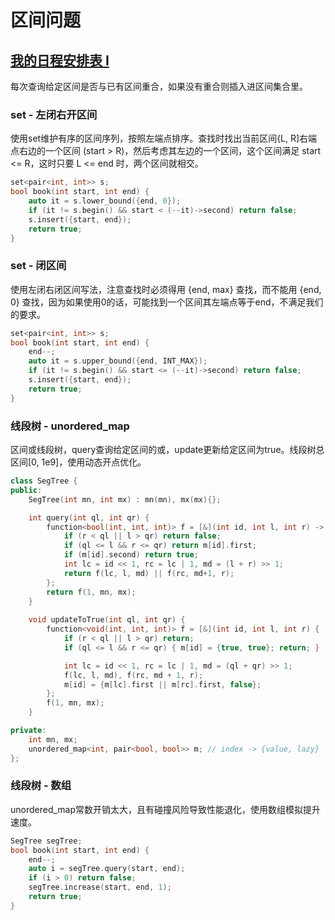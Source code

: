 # 区间问题

## [我的日程安排表 I](https://leetcode.cn/problems/my-calendar-i/description/)

每次查询给定区间是否与已有区间重合，如果没有重合则插入进区间集合里。

### set - 左闭右开区间

使用set维护有序的区间序列，按照左端点排序。查找时找出当前区间{L, R]右端点右边的一个区间 (start > R)，然后考虑其左边的一个区间，这个区间满足 start <= R，这时只要 L <= end 时，两个区间就相交。

```cpp
set<pair<int, int>> s;      
bool book(int start, int end) {
    auto it = s.lower_bound({end, 0});
    if (it != s.begin() && start < (--it)->second) return false;
    s.insert({start, end});
    return true;
}
```

### set - 闭区间

使用左闭右闭区间写法，注意查找时必须得用 {end, max} 查找，而不能用 {end, 0} 查找，因为如果使用0的话，可能找到一个区间其左端点等于end，不满足我们的要求。

```cpp
set<pair<int, int>> s;    
bool book(int start, int end) {
    end--;
    auto it = s.upper_bound({end, INT_MAX});
    if (it != s.begin() && start <= (--it)->second) return false;
    s.insert({start, end});
    return true;
}
```

### 线段树 - unordered_map

区间或线段树，query查询给定区间的或，update更新给定区间为true。线段树总区间[0, 1e9]，使用动态开点优化。

```cpp
class SegTree {    
public:
    SegTree(int mn, int mx) : mn(mn), mx(mx){};

    int query(int ql, int qr) {
        function<bool(int, int, int)> f = [&](int id, int l, int r) -> bool {
            if (r < ql || l > qr) return false;
            if (ql <= l && r <= qr) return m[id].first;            
            if (m[id].second) return true;
            int lc = id << 1, rc = lc | 1, md = (l + r) >> 1;
            return f(lc, l, md) || f(rc, md+1, r);
        };
        return f(1, mn, mx);
    }
    
    void updateToTrue(int ql, int qr) {
        function<void(int, int, int)> f = [&](int id, int l, int r) {
            if (r < ql || l > qr) return;
            if (ql <= l && r <= qr) { m[id] = {true, true}; return; }

            int lc = id << 1, rc = lc | 1, md = (ql + qr) >> 1;
            f(lc, l, md), f(rc, md + 1, r);
            m[id] = {m[lc].first || m[rc].first, false};
        };
        f(1, mn, mx);
    }

private:
    int mn, mx;
    unordered_map<int, pair<bool, bool>> m; // index -> {value, lazy}
};
```

### 线段树 - 数组

unordered_map常数开销太大，且有碰撞风险导致性能退化，使用数组模拟提升速度。

```cpp
SegTree segTree;
bool book(int start, int end) {
    end--;
    auto i = segTree.query(start, end);
    if (i > 0) return false;
    segTree.increase(start, end, 1);
    return true;
}
```